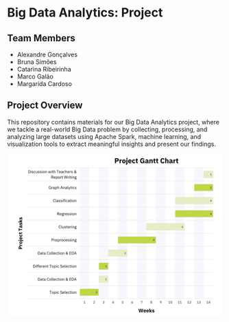 # Big Data Analytics: Project

## Team Members
- Alexandre Gonçalves
- Bruna Simões
- Catarina Ribeirinha
- Marco Galão
- Margarida Cardoso

## Project Overview
This repository contains materials for our Big Data Analytics project, where we tackle a real-world Big Data problem by collecting, processing, and analyzing large datasets using Apache Spark, machine learning, and visualization tools to extract meaningful insights and present our findings.

![Project Gantt Chart](project_gantt_chart.png)
